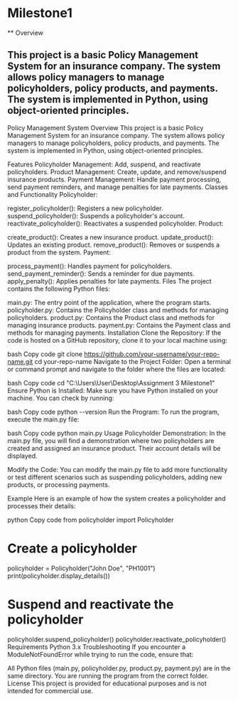 # Milestone1
** Overview
## This project is a basic Policy Management System for an insurance company. The system allows policy managers to manage policyholders, policy products, and payments. The system is implemented in Python, using object-oriented principles.
Policy Management System
Overview
This project is a basic Policy Management System for an insurance company. The system allows policy managers to manage policyholders, policy products, and payments. The system is implemented in Python, using object-oriented principles.

Features
Policyholder Management: Add, suspend, and reactivate policyholders.
Product Management: Create, update, and remove/suspend insurance products.
Payment Management: Handle payment processing, send payment reminders, and manage penalties for late payments.
Classes and Functionality
Policyholder:

register_policyholder(): Registers a new policyholder.
suspend_policyholder(): Suspends a policyholder's account.
reactivate_policyholder(): Reactivates a suspended policyholder.
Product:

create_product(): Creates a new insurance product.
update_product(): Updates an existing product.
remove_product(): Removes or suspends a product from the system.
Payment:

process_payment(): Handles payment for policyholders.
send_payment_reminder(): Sends a reminder for due payments.
apply_penalty(): Applies penalties for late payments.
Files
The project contains the following Python files:

main.py: The entry point of the application, where the program starts.
policyholder.py: Contains the Policyholder class and methods for managing policyholders.
product.py: Contains the Product class and methods for managing insurance products.
payment.py: Contains the Payment class and methods for managing payments.
Installation
Clone the Repository: If the code is hosted on a GitHub repository, clone it to your local machine using:

bash
Copy code
git clone https://github.com/your-username/your-repo-name.git
cd your-repo-name
Navigate to the Project Folder: Open a terminal or command prompt and navigate to the folder where the files are located:

bash
Copy code
cd "C:\Users\User\Desktop\Assignment 3 Milestone1"
Ensure Python is Installed: Make sure you have Python installed on your machine. You can check by running:

bash
Copy code
python --version
Run the Program: To run the program, execute the main.py file:

bash
Copy code
python main.py
Usage
Policyholder Demonstration: In the main.py file, you will find a demonstration where two policyholders are created and assigned an insurance product. Their account details will be displayed.

Modify the Code: You can modify the main.py file to add more functionality or test different scenarios such as suspending policyholders, adding new products, or processing payments.

Example
Here is an example of how the system creates a policyholder and processes their details:

python
Copy code
from policyholder import Policyholder

# Create a policyholder
policyholder = Policyholder("John Doe", "PH1001")
print(policyholder.display_details())

# Suspend and reactivate the policyholder
policyholder.suspend_policyholder()
policyholder.reactivate_policyholder()
Requirements
Python 3.x
Troubleshooting
If you encounter a ModuleNotFoundError while trying to run the code, ensure that:

All Python files (main.py, policyholder.py, product.py, payment.py) are in the same directory.
You are running the program from the correct folder.
License
This project is provided for educational purposes and is not intended for commercial use.
